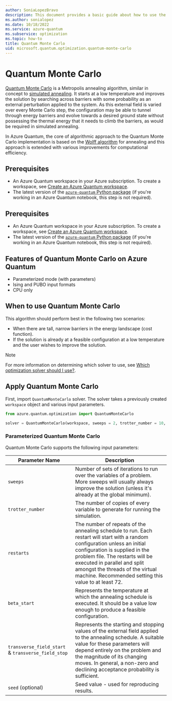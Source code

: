 ```yaml
---
author: SoniaLopezBravo
description: This document provides a basic guide about how to use the Quantum Monte Carlo QIO solver.
ms.author: sonialopez
ms.date: 10/18/2022
ms.service: azure-quantum
ms.subservice: optimization
ms.topic: how-to
title: Quantum Monte Carlo
uid: microsoft.quantum.optimization.quantum-monte-carlo
---
```


# Quantum Monte Carlo

[Quantum Monte Carlo](https://en.wikipedia.org/wiki/Quantum_Monte_Carlo) is a Metropolis annealing algorithm, similar in concept to [simulated annealing](xref:microsoft.quantum.optimization.simulated-annealing). It starts at a low temperature and improves the solution by searching across barriers with some probability as an external perturbation applied to the system.
As this external field is varied over every Monte Carlo step, the configuration may be able to tunnel through energy barriers and evolve towards a desired ground state without possessing the thermal energy that it needs to climb the barriers, as would be required in simulated annealing.

In Azure Quantum, the core of algorithmic approach to the Quantum Monte Carlo implementation is based on the [Wolff algorithm](https://en.wikipedia.org/wiki/Wolff_algorithm) for annealing and this approach is extended with various improvements for computational efficiency.

## Prerequisites

- An Azure Quantum workspace in your Azure subscription. To create a workspace, see [Create an Azure Quantum workspace](xref:microsoft.quantum.how-to.workspace).
- The latest version of the [`azure-quantum` Python package](xref:microsoft.quantum.update-qdk) (if you're working in an Azure Quantum notebook, this step is not required).

## Prerequisites

- An Azure Quantum workspace in your Azure subscription. To create a workspace, see [Create an Azure Quantum workspace](xref:microsoft.quantum.how-to.workspace).
- The latest version of the [`azure-quantum` Python package](xref:mmicrosoft.quantum.update-qdk#update-the-azure-quantum-python-package) (if you're working in an Azure Quantum notebook, this step is not required).

## Features of Quantum Monte Carlo on Azure Quantum

- Parameterized mode (with parameters)
- Ising and PUBO input formats
- CPU only
  
## When to use Quantum Monte Carlo

This algorithm should perform best in the following two scenarios:

- When there are tall, narrow barriers in the energy landscape (cost function).
- If the solution is already at a feasible configuration at a low temperature and the user wishes to improve the solution.

> [!NOTE]
> For more information on determining which solver to use, see [Which optimization solver should I use?](xref:microsoft.quantum.optimization.choose-solver).
  
## Apply Quantum Monte Carlo

First, import `QuantumMonteCarlo` solver. The solver takes a previously created `workspace` object and various input parameters. 

```python
from azure.quantum.optimization import QuantumMonteCarlo

solver = QuantumMonteCarlo(workspace, sweeps = 2, trotter_number = 10, restarts = 72, beta_start = 0.1, transverse_field_start = 10, transverse_field_stop = 0.1, seed = 22)
```

### Parameterized Quantum Monte Carlo 

Quantum Monte Carlo supports the following input parameters:

| Parameter Name | Description |
|----------------|-------------|
| `sweeps`       |   Number of sets of iterations to run over the variables of a problem. More sweeps will usually always improve the solution (unless it's already at the global minimum).|
| `trotter_number`| The number of copies of every variable to generate for running the simulation. |
|`restarts`| The number of repeats of the annealing schedule to run. Each restart will start with a random configuration unless an initial configuration is supplied in the problem file. The restarts will be executed in parallel and split amongst the threads of the virtual machine. Recommended setting this value to at least 72.|
|`beta_start`| Represents the temperature at which the annealing schedule is executed. It should be a value low enough to produce a feasible configuration. |
|`transverse_field_start` & `transverse_field_stop`| Represents the starting and stopping values of the external field applied to the annealing schedule. A suitable value for these parameters will depend entirely on the problem and the magnitude of its changing moves. In general, a non-zero and declining acceptance probability is sufficient.|
|`seed` (optional)| Seed value - used for reproducing results. |

